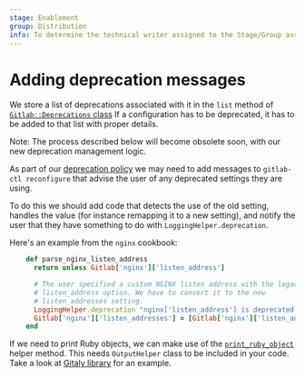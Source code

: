 ```yaml
---
stage: Enablement
group: Distribution
info: To determine the technical writer assigned to the Stage/Group associated with this page, see https://about.gitlab.com/handbook/engineering/ux/technical-writing/#designated-technical-writers
---
```


# Adding deprecation messages

We store a list of deprecations associated with it in the `list` method of
[`Gitlab::Deprecations` class](https://gitlab.com/gitlab-org/omnibus-gitlab/blob/master/files/gitlab-cookbooks/package/libraries/deprecations.rb)
If a configuration has to be deprecated, it has to be added to that list with
proper details.

Note: The process described below will become obsolete soon, with our new
deprecation management logic.

As part of our [deprecation policy](../package-information/deprecation_policy.md) we may need to add
messages to `gitlab-ctl reconfigure` that advise the user of any deprecated
settings they are using.

To do this we should add code that detects the use of the old setting,
handles the value (for instance remapping it to a new setting), and notify the
user that they have something to do with `LoggingHelper.deprecation`.

Here's an example from the `nginx` cookbook:

```ruby
    def parse_nginx_listen_address
      return unless Gitlab['nginx']['listen_address']

      # The user specified a custom NGINX listen address with the legacy
      # listen_address option. We have to convert it to the new
      # listen_addresses setting.
      LoggingHelper.deprecation "nginx['listen_address'] is deprecated. Please use nginx['listen_addresses']"
      Gitlab['nginx']['listen_addresses'] = [Gitlab['nginx']['listen_address']]
    end
```

If we need to print Ruby objects, we can make use of the [`print_ruby_object`](https://gitlab.com/gitlab-org/omnibus-gitlab/blob/master/files/gitlab-cookbooks/package/libraries/helpers/output_helper.rb#L8-10) helper method. This needs `OutputHelper` class to be
included in your code. Take a look at [Gitaly library](https://gitlab.com/gitlab-org/omnibus-gitlab/blob/master/files/gitlab-cookbooks/gitaly/libraries/gitaly.rb)
for an example.
